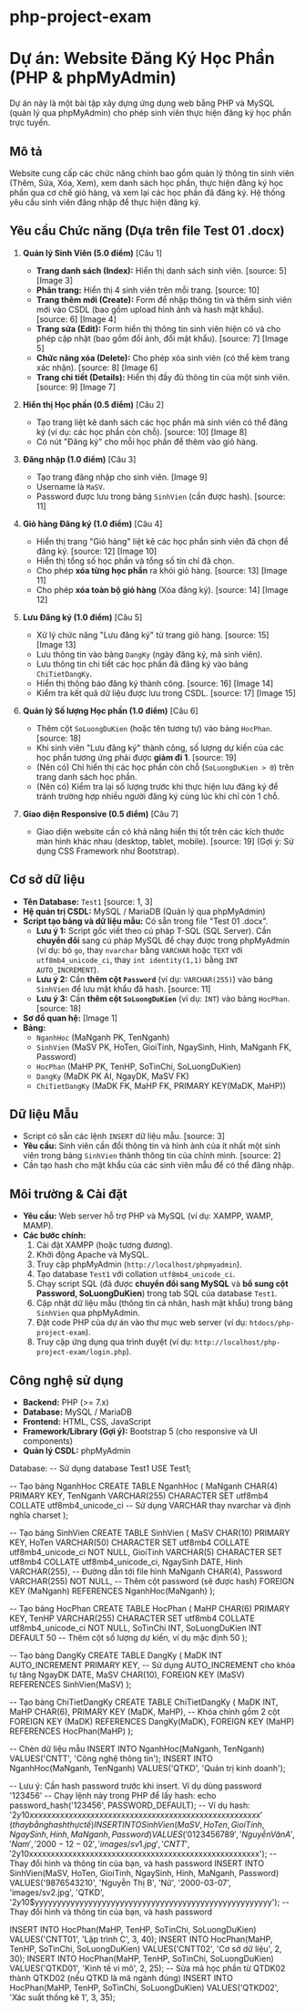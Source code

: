 # php-project-exam

# Dự án: Website Đăng Ký Học Phần (PHP & phpMyAdmin)

Dự án này là một bài tập xây dựng ứng dụng web bằng PHP và MySQL (quản lý qua phpMyAdmin) cho phép sinh viên thực hiện đăng ký học phần trực tuyến.

## Mô tả

Website cung cấp các chức năng chính bao gồm quản lý thông tin sinh viên (Thêm, Sửa, Xóa, Xem), xem danh sách học phần, thực hiện đăng ký học phần qua cơ chế giỏ hàng, và xem lại các học phần đã đăng ký. Hệ thống yêu cầu sinh viên đăng nhập để thực hiện đăng ký.

## Yêu cầu Chức năng (Dựa trên file Test 01 .docx)

1.  **Quản lý Sinh Viên (5.0 điểm)** [Câu 1]
    * **Trang danh sách (Index):** Hiển thị danh sách sinh viên. [source: 5] [Image 3]
    * **Phân trang:** Hiển thị 4 sinh viên trên mỗi trang. [source: 10]
    * **Trang thêm mới (Create):** Form để nhập thông tin và thêm sinh viên mới vào CSDL (bao gồm upload hình ảnh và hash mật khẩu). [source: 6] [Image 4]
    * **Trang sửa (Edit):** Form hiển thị thông tin sinh viên hiện có và cho phép cập nhật (bao gồm đổi ảnh, đổi mật khẩu). [source: 7] [Image 5]
    * **Chức năng xóa (Delete):** Cho phép xóa sinh viên (có thể kèm trang xác nhận). [source: 8] [Image 6]
    * **Trang chi tiết (Details):** Hiển thị đầy đủ thông tin của một sinh viên. [source: 9] [Image 7]

2.  **Hiển thị Học phần (0.5 điểm)** [Câu 2]
    * Tạo trang liệt kê danh sách các học phần mà sinh viên có thể đăng ký (ví dụ: các học phần còn chỗ). [source: 10] [Image 8]
    * Có nút "Đăng ký" cho mỗi học phần để thêm vào giỏ hàng.

3.  **Đăng nhập (1.0 điểm)** [Câu 3]
    * Tạo trang đăng nhập cho sinh viên. [Image 9]
    * Username là `MaSV`.
    * Password được lưu trong bảng `SinhVien` (cần được hash). [source: 11]

4.  **Giỏ hàng Đăng ký (1.0 điểm)** [Câu 4]
    * Hiển thị trang "Giỏ hàng" liệt kê các học phần sinh viên đã chọn để đăng ký. [source: 12] [Image 10]
    * Hiển thị tổng số học phần và tổng số tín chỉ đã chọn.
    * Cho phép **xóa từng học phần** ra khỏi giỏ hàng. [source: 13] [Image 11]
    * Cho phép **xóa toàn bộ giỏ hàng** (Xóa đăng ký). [source: 14] [Image 12]

5.  **Lưu Đăng ký (1.0 điểm)** [Câu 5]
    * Xử lý chức năng "Lưu đăng ký" từ trang giỏ hàng. [source: 15] [Image 13]
    * Lưu thông tin vào bảng `DangKy` (ngày đăng ký, mã sinh viên).
    * Lưu thông tin chi tiết các học phần đã đăng ký vào bảng `ChiTietDangKy`.
    * Hiển thị thông báo đăng ký thành công. [source: 16] [Image 14]
    * Kiểm tra kết quả dữ liệu được lưu trong CSDL. [source: 17] [Image 15]

6.  **Quản lý Số lượng Học phần (1.0 điểm)** [Câu 6]
    * Thêm cột `SoLuongDuKien` (hoặc tên tương tự) vào bảng `HocPhan`. [source: 18]
    * Khi sinh viên "Lưu đăng ký" thành công, số lượng dự kiến của các học phần tương ứng phải được **giảm đi 1**. [source: 19]
    * (Nên có) Chỉ hiển thị các học phần còn chỗ (`SoLuongDuKien > 0`) trên trang danh sách học phần.
    * (Nên có) Kiểm tra lại số lượng trước khi thực hiện lưu đăng ký để tránh trường hợp nhiều người đăng ký cùng lúc khi chỉ còn 1 chỗ.

7.  **Giao diện Responsive (0.5 điểm)** [Câu 7]
    * Giao diện website cần có khả năng hiển thị tốt trên các kích thước màn hình khác nhau (desktop, tablet, mobile). [source: 19] (Gợi ý: Sử dụng CSS Framework như Bootstrap).

## Cơ sở dữ liệu

* **Tên Database:** `Test1` [source: 1, 3]
* **Hệ quản trị CSDL:** MySQL / MariaDB (Quản lý qua phpMyAdmin)
* **Script tạo bảng và dữ liệu mẫu:** Có sẵn trong file "Test 01 .docx".
    * **Lưu ý 1:** Script gốc viết theo cú pháp T-SQL (SQL Server). Cần **chuyển đổi** sang cú pháp MySQL để chạy được trong phpMyAdmin (ví dụ: bỏ `go`, thay `nvarchar` bằng `VARCHAR` hoặc `TEXT` với `utf8mb4_unicode_ci`, thay `int identity(1,1)` bằng `INT AUTO_INCREMENT`).
    * **Lưu ý 2:** Cần **thêm cột `Password`** (ví dụ: `VARCHAR(255)`) vào bảng `SinhVien` để lưu mật khẩu đã hash. [source: 11]
    * **Lưu ý 3:** Cần **thêm cột `SoLuongDuKien`** (ví dụ: `INT`) vào bảng `HocPhan`. [source: 18]
* **Sơ đồ quan hệ:** [Image 1]
* **Bảng:**
    * `NganhHoc` (MaNganh PK, TenNganh)
    * `SinhVien` (MaSV PK, HoTen, GioiTinh, NgaySinh, Hinh, MaNganh FK, Password)
    * `HocPhan` (MaHP PK, TenHP, SoTinChi, SoLuongDuKien)
    * `DangKy` (MaDK PK AI, NgayDK, MaSV FK)
    * `ChiTietDangKy` (MaDK FK, MaHP FK, PRIMARY KEY(MaDK, MaHP))

## Dữ liệu Mẫu

* Script có sẵn các lệnh `INSERT` dữ liệu mẫu. [source: 3]
* **Yêu cầu:** Sinh viên cần đổi thông tin và hình ảnh của ít nhất một sinh viên trong bảng `SinhVien` thành thông tin của chính mình. [source: 2]
* Cần tạo hash cho mật khẩu của các sinh viên mẫu để có thể đăng nhập.

## Môi trường & Cài đặt

* **Yêu cầu:** Web server hỗ trợ PHP và MySQL (ví dụ: XAMPP, WAMP, MAMP).
* **Các bước chính:**
    1.  Cài đặt XAMPP (hoặc tương đương).
    2.  Khởi động Apache và MySQL.
    3.  Truy cập phpMyAdmin (`http://localhost/phpmyadmin`).
    4.  Tạo database `Test1` với collation `utf8mb4_unicode_ci`.
    5.  Chạy script SQL (đã được **chuyển đổi sang MySQL** và **bổ sung cột Password, SoLuongDuKien**) trong tab SQL của database `Test1`.
    6.  Cập nhật dữ liệu mẫu (thông tin cá nhân, hash mật khẩu) trong bảng `SinhVien` qua phpMyAdmin.
    7.  Đặt code PHP của dự án vào thư mục web server (ví dụ: `htdocs/php-project-exam`).
    8.  Truy cập ứng dụng qua trình duyệt (ví dụ: `http://localhost/php-project-exam/login.php`).

## Công nghệ sử dụng

* **Backend:** PHP (>= 7.x)
* **Database:** MySQL / MariaDB
* **Frontend:** HTML, CSS, JavaScript
* **Framework/Library (Gợi ý):** Bootstrap 5 (cho responsive và UI components)
* **Quản lý CSDL:** phpMyAdmin

Database:
-- Sử dụng database Test1
USE Test1;

-- Tạo bảng NganhHoc
CREATE TABLE NganhHoc (
    MaNganh CHAR(4) PRIMARY KEY,
    TenNganh VARCHAR(255) CHARACTER SET utf8mb4 COLLATE utf8mb4_unicode_ci -- Sử dụng VARCHAR thay nvarchar và định nghĩa charset
);

-- Tạo bảng SinhVien
CREATE TABLE SinhVien (
    MaSV CHAR(10) PRIMARY KEY,
    HoTen VARCHAR(50) CHARACTER SET utf8mb4 COLLATE utf8mb4_unicode_ci NOT NULL,
    GioiTinh VARCHAR(5) CHARACTER SET utf8mb4 COLLATE utf8mb4_unicode_ci,
    NgaySinh DATE,
    Hinh VARCHAR(255), -- Đường dẫn tới file hình
    MaNganh CHAR(4),
    Password VARCHAR(255) NOT NULL, -- Thêm cột password (sẽ được hash)
    FOREIGN KEY (MaNganh) REFERENCES NganhHoc(MaNganh)
);

-- Tạo bảng HocPhan
CREATE TABLE HocPhan (
    MaHP CHAR(6) PRIMARY KEY,
    TenHP VARCHAR(255) CHARACTER SET utf8mb4 COLLATE utf8mb4_unicode_ci NOT NULL,
    SoTinChi INT,
    SoLuongDuKien INT DEFAULT 50 -- Thêm cột số lượng dự kiến, ví dụ mặc định 50
);

-- Tạo bảng DangKy
CREATE TABLE DangKy (
    MaDK INT AUTO_INCREMENT PRIMARY KEY, -- Sử dụng AUTO_INCREMENT cho khóa tự tăng
    NgayDK DATE,
    MaSV CHAR(10),
    FOREIGN KEY (MaSV) REFERENCES SinhVien(MaSV)
);

-- Tạo bảng ChiTietDangKy
CREATE TABLE ChiTietDangKy (
    MaDK INT,
    MaHP CHAR(6),
    PRIMARY KEY (MaDK, MaHP), -- Khóa chính gồm 2 cột
    FOREIGN KEY (MaDK) REFERENCES DangKy(MaDK),
    FOREIGN KEY (MaHP) REFERENCES HocPhan(MaHP)
);

-- Chèn dữ liệu mẫu
INSERT INTO NganhHoc(MaNganh, TenNganh) VALUES('CNTT', 'Công nghệ thông tin');
INSERT INTO NganhHoc(MaNganh, TenNganh) VALUES('QTKD', 'Quản trị kinh doanh');

-- Lưu ý: Cần hash password trước khi insert. Ví dụ dùng password '123456'
-- Chạy lệnh này trong PHP để lấy hash: echo password_hash('123456', PASSWORD_DEFAULT);
-- Ví dụ hash: '$2y$10$xxxxxxxxxxxxxxxxxxxxxxxxxxxxxxxxxxxxxxxxxxxxxxxxxxxxx' (thay bằng hash thực tế)
INSERT INTO SinhVien(MaSV, HoTen, GioiTinh, NgaySinh, Hinh, MaNganh, Password) VALUES('0123456789', 'Nguyễn Văn A', 'Nam', '2000-12-02', 'images/sv1.jpg', 'CNTT', '$2y$10$xxxxxxxxxxxxxxxxxxxxxxxxxxxxxxxxxxxxxxxxxxxxxxxxxxxxx'); -- Thay đổi hình và thông tin của bạn, và hash password
INSERT INTO SinhVien(MaSV, HoTen, GioiTinh, NgaySinh, Hinh, MaNganh, Password) VALUES('9876543210', 'Nguyễn Thị B', 'Nữ', '2000-03-07', 'images/sv2.jpg', 'QTKD', '$2y$10$yyyyyyyyyyyyyyyyyyyyyyyyyyyyyyyyyyyyyyyyyyyyyyyyyyyyy'); -- Thay đổi hình và thông tin của bạn, và hash password

INSERT INTO HocPhan(MaHP, TenHP, SoTinChi, SoLuongDuKien) VALUES('CNTT01', 'Lập trình C', 3, 40);
INSERT INTO HocPhan(MaHP, TenHP, SoTinChi, SoLuongDuKien) VALUES('CNTT02', 'Cơ sở dữ liệu', 2, 30);
INSERT INTO HocPhan(MaHP, TenHP, SoTinChi, SoLuongDuKien) VALUES('QTKD01', 'Kinh tế vi mô', 2, 25);
-- Sửa mã học phần từ QTDK02 thành QTKD02 (nếu QTKD là mã ngành đúng)
INSERT INTO HocPhan(MaHP, TenHP, SoTinChi, SoLuongDuKien) VALUES('QTKD02', 'Xác suất thống kê 1', 3, 35);